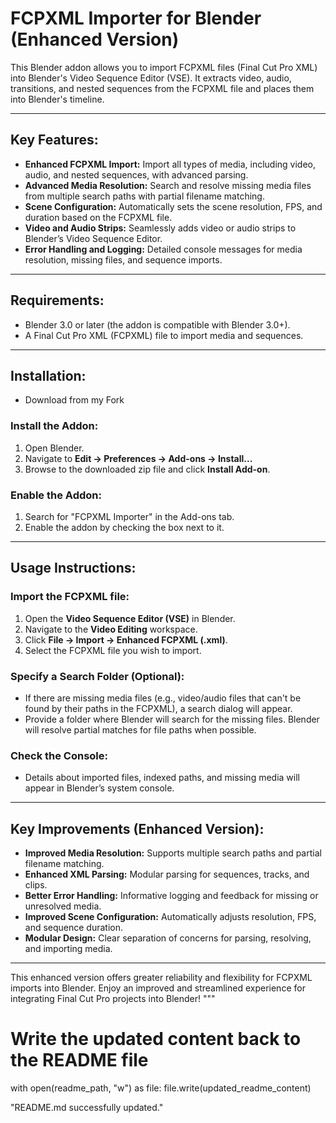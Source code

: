# FCPXML Importer for Blender (Enhanced Version)

This Blender addon allows you to import FCPXML files (Final Cut Pro XML) into Blender's Video Sequence Editor (VSE). It extracts video, audio, transitions, and nested sequences from the FCPXML file and places them into Blender's timeline.

---

## Key Features:
- **Enhanced FCPXML Import:** Import all types of media, including video, audio, and nested sequences, with advanced parsing.
- **Advanced Media Resolution:** Search and resolve missing media files from multiple search paths with partial filename matching.
- **Scene Configuration:** Automatically sets the scene resolution, FPS, and duration based on the FCPXML file.
- **Video and Audio Strips:** Seamlessly adds video or audio strips to Blender’s Video Sequence Editor.
- **Error Handling and Logging:** Detailed console messages for media resolution, missing files, and sequence imports.

---

## Requirements:
- Blender 3.0 or later (the addon is compatible with Blender 3.0+).
- A Final Cut Pro XML (FCPXML) file to import media and sequences.

---

## Installation:
- Download from my Fork

### Install the Addon:
1. Open Blender.
2. Navigate to **Edit → Preferences → Add-ons → Install...**
3. Browse to the downloaded zip file and click **Install Add-on**.

### Enable the Addon:
1. Search for "FCPXML Importer" in the Add-ons tab.
2. Enable the addon by checking the box next to it.

---

## Usage Instructions:
### Import the FCPXML file:
1. Open the **Video Sequence Editor (VSE)** in Blender.
2. Navigate to the **Video Editing** workspace.
3. Click **File → Import → Enhanced FCPXML (.xml)**.
4. Select the FCPXML file you wish to import.

### Specify a Search Folder (Optional):
- If there are missing media files (e.g., video/audio files that can't be found by their paths in the FCPXML), a search dialog will appear.
- Provide a folder where Blender will search for the missing files. Blender will resolve partial matches for file paths when possible.

### Check the Console:
- Details about imported files, indexed paths, and missing media will appear in Blender’s system console.

---

## Key Improvements (Enhanced Version):
- **Improved Media Resolution:** Supports multiple search paths and partial filename matching.
- **Enhanced XML Parsing:** Modular parsing for sequences, tracks, and clips.
- **Better Error Handling:** Informative logging and feedback for missing or unresolved media.
- **Improved Scene Configuration:** Automatically adjusts resolution, FPS, and sequence duration.
- **Modular Design:** Clear separation of concerns for parsing, resolving, and importing media.

---

This enhanced version offers greater reliability and flexibility for FCPXML imports into Blender. Enjoy an improved and streamlined experience for integrating Final Cut Pro projects into Blender!
"""

# Write the updated content back to the README file
with open(readme_path, "w") as file:
    file.write(updated_readme_content)

"README.md successfully updated."
